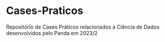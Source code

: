 # Cases-Praticos
Repositório de Cases Práticos relacionados a Ciência de Dados desenvolvidos pelo Panda em 2023/2
